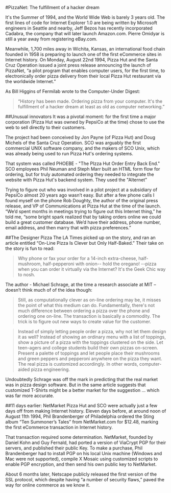 #PizzaNet: The fulfillment of a hacker dream

It's the Summer of 1994, and the World Wide Web is barely 3 years old. The first lines of code for Internet Explorer 1.0 are being written by Microsoft engineers in Seattle and nearby, Jeff Bezos has recently incorporated Cadabra, the company that will later launch Amazon.com. Pierre Omidyar is still a year away from registering eBay.com.

Meanwhile, 1,700 miles away in Wichita, Kansas, an international food chain founded in 1958 is preparing to launch one of the first eCommerce sites in Internet history. On Monday, August 22nd 1994, Pizza Hut and the Santa Cruz Operation issued a joint press release announcing the launch of PizzaNet, “a pilot program that enables computer users, for the first time, to electronically order pizza delivery from their local Pizza Hut restaurant via the worldwide Internet.”

As Bill Higgins of Fermilab wrote to the Computer-Under Digest:

> “History has been made.  Ordering pizza from your computer.  It's the fulfillment of a hacker dream at least as old as computer networking.”


##Unusual innovators
It was a pivotal moment: for the first time a major corporation (Pizza Hut was owned by PepsiCo at the time) chose to use the web to sell directly to their customers. 

The project had been conceived by Jon Payne (of Pizza Hut) and Doug Michels of the Santa Cruz Operation. SCO was arguably the first commercial UNIX software company, and the makers of SCO Unix, which was already being used to run Pizza Hut's ordering systems. 

That system was called PHOEBE - "The PIzza Hut Order Entry Back End." SCO employees Phil Neuman and Steph Marr built an HTML form flow for ordering, but for truly automated ordering they needed to integrate the website with Pizza Hut's backend system. They used the "Alternet"



Trying to figure out who was involved in a pilot project at a subsidiary of PepsiCo almost 20 years ago wasn’t easy. But after a few phone calls I found myself on the phone Rob Doughty, the author of the original press release, and VP of Communications at Pizza Hut at the time of the launch. “We’d spent months in meetings trying to figure out this Internet thing,” he told me, “some bright spark realized that by taking orders online we could build a great customer database. We’d have their address, phone number, email address, and then marry that with pizza preferences.”


##The Designer Pizza
The LA Times picked up on the story, and ran an article entitled “On-Line Pizza Is Clever but Only Half-Baked.” Their take on the story is fun to read:
> Why phone or fax your order for a 14-inch extra-cheese, half-mushroom, half-pepperoni with onion-- hold the oregano! --pizza when you can order it virtually via the Internet? It's the Geek Chic way to nosh.

The author - Michael Schrage, at the time a research associate at MIT – doesn’t think much of of the idea though:
> Still, as computationally clever as on-line ordering may be, it misses the point of what this medium can do. Fundamentally, there's not much difference between ordering a pizza over the phone and ordering one on-line. The transaction is basically a commodity. The trick is to figure out new ways to create value for the customer.

> Instead of simply letting people order a pizza, why not let them design it as well? Instead of showing an ordinary menu with a list of toppings, show a picture of a pizza with the toppings clustered on the side. Let teen-agers and college students build their own pizzas on-screen. Present a palette of toppings and let people place their mushrooms and green peppers and pepperoni anywhere on the pizza they want. The real pizza is customized accordingly. In other words, computer-aided pizza engineering.

Undoubtedly Schrage was off the mark in predicting that the real market was in pizza design software. But in the same article suggests that customized T-Shirts might be a better market for the suggestion … which was far more accurate. 

##11 days earlier: NetMarket
Pizza Hut and SCO were actually just a few days off from making Internet history. Eleven days before, at around noon of August 11th 1994, Phil Brandenberger  of Philadelphia ordered the Sting album “Ten Summoner’s Tales” from NetMarket.com for $12.48, marking the first eCommerce transaction in Internet history. 

That transaction required some determination. NetMarket, founded by Daniel Kohn and Guy Fernald, had ported a version of ViaCrypt PGP for their servers, and published their public Key. To make a purchase, Phil Brandenberger had to install PGP on his local Unix machine (Windows and Mac were not supported), compile X Mosaic using customized scripts to enable PGP encryption, and then send his own public key to NetMarket.

About 6 months later, Netscape publicly released the first version of the SSL protocol, which despite having “a number of security flaws,” paved the way for online commerce as we know it.
